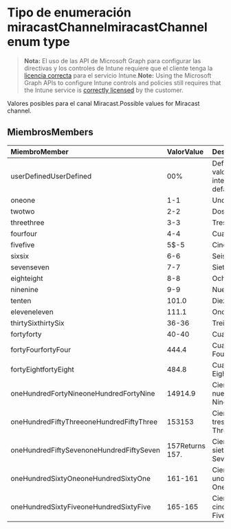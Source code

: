 # <a name="miracastchannel-enum-type"></a><span data-ttu-id="b2bac-101">Tipo de enumeración miracastChannel</span><span class="sxs-lookup"><span data-stu-id="b2bac-101">miracastChannel enum type</span></span>

> <span data-ttu-id="b2bac-102">**Nota:** El uso de las API de Microsoft Graph para configurar las directivas y los controles de Intune requiere que el cliente tenga la [licencia correcta](https://go.microsoft.com/fwlink/?linkid=839381) para el servicio Intune.</span><span class="sxs-lookup"><span data-stu-id="b2bac-102">**Note:** Using the Microsoft Graph APIs to configure Intune controls and policies still requires that the Intune service is [correctly licensed](https://go.microsoft.com/fwlink/?linkid=839381) by the customer.</span></span>

<span data-ttu-id="b2bac-103">Valores posibles para el canal Miracast.</span><span class="sxs-lookup"><span data-stu-id="b2bac-103">Possible values for Miracast channel.</span></span>
## <a name="members"></a><span data-ttu-id="b2bac-104">Miembros</span><span class="sxs-lookup"><span data-stu-id="b2bac-104">Members</span></span>
|<span data-ttu-id="b2bac-105">Miembro</span><span class="sxs-lookup"><span data-stu-id="b2bac-105">Member</span></span>|<span data-ttu-id="b2bac-106">Valor</span><span class="sxs-lookup"><span data-stu-id="b2bac-106">Value</span></span>|<span data-ttu-id="b2bac-107">Descripción</span><span class="sxs-lookup"><span data-stu-id="b2bac-107">Description</span></span>|
|:---|:---|:---|
|<span data-ttu-id="b2bac-108">userDefined</span><span class="sxs-lookup"><span data-stu-id="b2bac-108">UserDefined</span></span>|<span data-ttu-id="b2bac-109">0</span><span class="sxs-lookup"><span data-stu-id="b2bac-109">0%</span></span>|<span data-ttu-id="b2bac-110">Definido por el usuario, valor predeterminado, sin intención.</span><span class="sxs-lookup"><span data-stu-id="b2bac-110">User Defined, default value, no intent.</span></span>|
|<span data-ttu-id="b2bac-111">one</span><span class="sxs-lookup"><span data-stu-id="b2bac-111">one</span></span>|<span data-ttu-id="b2bac-112">1</span><span class="sxs-lookup"><span data-stu-id="b2bac-112">-1</span></span>|<span data-ttu-id="b2bac-113">Uno.</span><span class="sxs-lookup"><span data-stu-id="b2bac-113">one</span></span>|
|<span data-ttu-id="b2bac-114">two</span><span class="sxs-lookup"><span data-stu-id="b2bac-114">two</span></span>|<span data-ttu-id="b2bac-115">2</span><span class="sxs-lookup"><span data-stu-id="b2bac-115">-2</span></span>|<span data-ttu-id="b2bac-116">Dos.</span><span class="sxs-lookup"><span data-stu-id="b2bac-116">two</span></span>|
|<span data-ttu-id="b2bac-117">three</span><span class="sxs-lookup"><span data-stu-id="b2bac-117">three</span></span>|<span data-ttu-id="b2bac-118">3</span><span class="sxs-lookup"><span data-stu-id="b2bac-118">-3</span></span>|<span data-ttu-id="b2bac-119">Tres.</span><span class="sxs-lookup"><span data-stu-id="b2bac-119">three</span></span>|
|<span data-ttu-id="b2bac-120">four</span><span class="sxs-lookup"><span data-stu-id="b2bac-120">four</span></span>|<span data-ttu-id="b2bac-121">4</span><span class="sxs-lookup"><span data-stu-id="b2bac-121">-4</span></span>|<span data-ttu-id="b2bac-122">Cuatro.</span><span class="sxs-lookup"><span data-stu-id="b2bac-122">four</span></span>|
|<span data-ttu-id="b2bac-123">five</span><span class="sxs-lookup"><span data-stu-id="b2bac-123">five</span></span>|<span data-ttu-id="b2bac-124">5</span><span class="sxs-lookup"><span data-stu-id="b2bac-124">$-5</span></span>|<span data-ttu-id="b2bac-125">Cinco.</span><span class="sxs-lookup"><span data-stu-id="b2bac-125">five</span></span>|
|<span data-ttu-id="b2bac-126">six</span><span class="sxs-lookup"><span data-stu-id="b2bac-126">six</span></span>|<span data-ttu-id="b2bac-127">6</span><span class="sxs-lookup"><span data-stu-id="b2bac-127">-6</span></span>|<span data-ttu-id="b2bac-128">Seis.</span><span class="sxs-lookup"><span data-stu-id="b2bac-128">six</span></span>|
|<span data-ttu-id="b2bac-129">seven</span><span class="sxs-lookup"><span data-stu-id="b2bac-129">seven</span></span>|<span data-ttu-id="b2bac-130">7</span><span class="sxs-lookup"><span data-stu-id="b2bac-130">-7</span></span>|<span data-ttu-id="b2bac-131">Siete.</span><span class="sxs-lookup"><span data-stu-id="b2bac-131">seven</span></span>|
|<span data-ttu-id="b2bac-132">eight</span><span class="sxs-lookup"><span data-stu-id="b2bac-132">eight</span></span>|<span data-ttu-id="b2bac-133">8</span><span class="sxs-lookup"><span data-stu-id="b2bac-133">-8</span></span>|<span data-ttu-id="b2bac-134">Ocho.</span><span class="sxs-lookup"><span data-stu-id="b2bac-134">eight</span></span>|
|<span data-ttu-id="b2bac-135">nine</span><span class="sxs-lookup"><span data-stu-id="b2bac-135">nine</span></span>|<span data-ttu-id="b2bac-136">9</span><span class="sxs-lookup"><span data-stu-id="b2bac-136">-9</span></span>|<span data-ttu-id="b2bac-137">Nueve.</span><span class="sxs-lookup"><span data-stu-id="b2bac-137">nine</span></span>|
|<span data-ttu-id="b2bac-138">ten</span><span class="sxs-lookup"><span data-stu-id="b2bac-138">ten</span></span>|<span data-ttu-id="b2bac-139">10</span><span class="sxs-lookup"><span data-stu-id="b2bac-139">1.0</span></span>|<span data-ttu-id="b2bac-140">Diez.</span><span class="sxs-lookup"><span data-stu-id="b2bac-140">ten</span></span>|
|<span data-ttu-id="b2bac-141">eleven</span><span class="sxs-lookup"><span data-stu-id="b2bac-141">eleven</span></span>|<span data-ttu-id="b2bac-142">11</span><span class="sxs-lookup"><span data-stu-id="b2bac-142">1.1</span></span>|<span data-ttu-id="b2bac-143">Once.</span><span class="sxs-lookup"><span data-stu-id="b2bac-143">Eleven.</span></span>|
|<span data-ttu-id="b2bac-144">thirtySix</span><span class="sxs-lookup"><span data-stu-id="b2bac-144">thirtySix</span></span>|<span data-ttu-id="b2bac-145">36</span><span class="sxs-lookup"><span data-stu-id="b2bac-145">-36</span></span>|<span data-ttu-id="b2bac-146">Treinta y seis.</span><span class="sxs-lookup"><span data-stu-id="b2bac-146">Thirty-Six.</span></span>|
|<span data-ttu-id="b2bac-147">forty</span><span class="sxs-lookup"><span data-stu-id="b2bac-147">forty</span></span>|<span data-ttu-id="b2bac-148">40</span><span class="sxs-lookup"><span data-stu-id="b2bac-148">-40</span></span>|<span data-ttu-id="b2bac-149">Cuarenta.</span><span class="sxs-lookup"><span data-stu-id="b2bac-149">Forty.</span></span>|
|<span data-ttu-id="b2bac-150">fortyFour</span><span class="sxs-lookup"><span data-stu-id="b2bac-150">fortyFour</span></span>|<span data-ttu-id="b2bac-151">44</span><span class="sxs-lookup"><span data-stu-id="b2bac-151">4.4</span></span>|<span data-ttu-id="b2bac-152">Cuarenta y cuatro.</span><span class="sxs-lookup"><span data-stu-id="b2bac-152">Forty-Four.</span></span>|
|<span data-ttu-id="b2bac-153">fortyEight</span><span class="sxs-lookup"><span data-stu-id="b2bac-153">fortyEight</span></span>|<span data-ttu-id="b2bac-154">48</span><span class="sxs-lookup"><span data-stu-id="b2bac-154">4.8</span></span>|<span data-ttu-id="b2bac-155">Cuarenta y ocho.</span><span class="sxs-lookup"><span data-stu-id="b2bac-155">Forty-Eight.</span></span>|
|<span data-ttu-id="b2bac-156">oneHundredFortyNine</span><span class="sxs-lookup"><span data-stu-id="b2bac-156">oneHundredFortyNine</span></span>|<span data-ttu-id="b2bac-157">149</span><span class="sxs-lookup"><span data-stu-id="b2bac-157">14.9</span></span>|<span data-ttu-id="b2bac-158">Ciento cuarenta y nueve.</span><span class="sxs-lookup"><span data-stu-id="b2bac-158">OneHundredForty-Nine.</span></span>|
|<span data-ttu-id="b2bac-159">oneHundredFiftyThree</span><span class="sxs-lookup"><span data-stu-id="b2bac-159">oneHundredFiftyThree</span></span>|<span data-ttu-id="b2bac-160">153</span><span class="sxs-lookup"><span data-stu-id="b2bac-160">153</span></span>|<span data-ttu-id="b2bac-161">Ciento cincuenta y tres.</span><span class="sxs-lookup"><span data-stu-id="b2bac-161">OneHundredFifty-Three.</span></span>|
|<span data-ttu-id="b2bac-162">oneHundredFiftySeven</span><span class="sxs-lookup"><span data-stu-id="b2bac-162">oneHundredFiftySeven</span></span>|<span data-ttu-id="b2bac-163">157</span><span class="sxs-lookup"><span data-stu-id="b2bac-163">Returns 157.</span></span>|<span data-ttu-id="b2bac-164">Ciento cincuenta y siete.</span><span class="sxs-lookup"><span data-stu-id="b2bac-164">OneHundredFifty-Seven.</span></span>|
|<span data-ttu-id="b2bac-165">oneHundredSixtyOne</span><span class="sxs-lookup"><span data-stu-id="b2bac-165">oneHundredSixtyOne</span></span>|<span data-ttu-id="b2bac-166">161</span><span class="sxs-lookup"><span data-stu-id="b2bac-166">-161</span></span>|<span data-ttu-id="b2bac-167">Ciento sesenta y uno.</span><span class="sxs-lookup"><span data-stu-id="b2bac-167">OneHundredSixty-One.</span></span>|
|<span data-ttu-id="b2bac-168">oneHundredSixtyFive</span><span class="sxs-lookup"><span data-stu-id="b2bac-168">oneHundredSixtyFive</span></span>|<span data-ttu-id="b2bac-169">165</span><span class="sxs-lookup"><span data-stu-id="b2bac-169">-165</span></span>|<span data-ttu-id="b2bac-170">Ciento sesenta y cinco.</span><span class="sxs-lookup"><span data-stu-id="b2bac-170">OneHundredSixty-Five.</span></span>|








